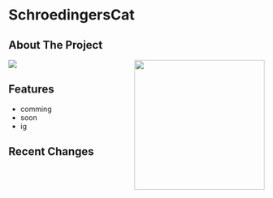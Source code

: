 # SchroedingersCat

<!-- ABOUT THE PROJECT -->
## About The Project

<img align="right" src="https://user-images.githubusercontent.com/88390464/192118947-6e713788-9a1d-443d-b8ba-7d59f4dd4165.png" height="256" width="256">

<a href="https://top.gg/bot/872475386620026971">
  <img src="https://top.gg/api/widget/872475386620026971.svg">
</a>

<!-- FEATURES-->
## Features

  - comming 
  - soon
  - ig
  
## Recent Changes


